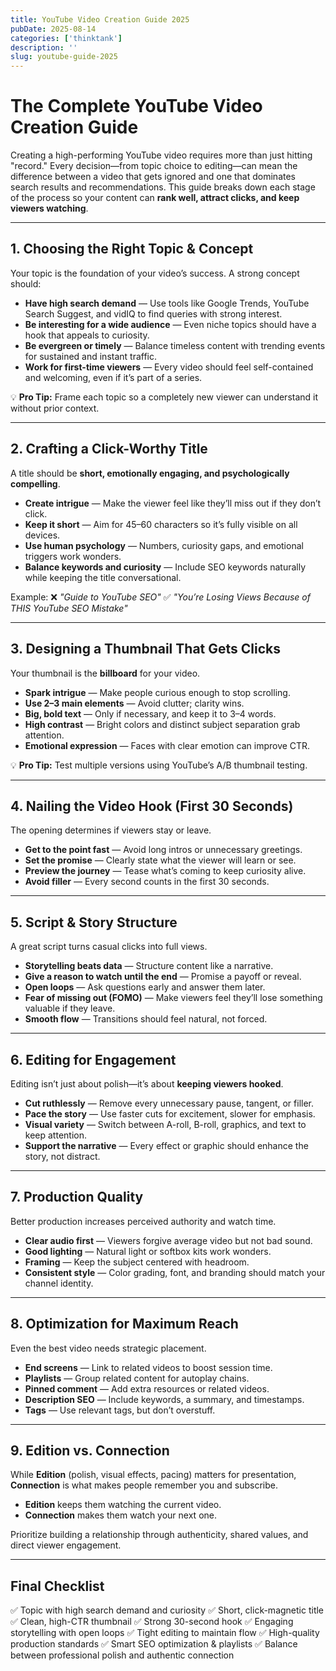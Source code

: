 ```yaml
---
title: YouTube Video Creation Guide 2025
pubDate: 2025-08-14
categories: ['thinktank']
description: ''
slug: youtube-guide-2025
---
```


# The Complete YouTube Video Creation Guide

Creating a high-performing YouTube video requires more than just hitting "record."
Every decision—from topic choice to editing—can mean the difference between a video that gets ignored and one that dominates search results and recommendations.
This guide breaks down each stage of the process so your content can **rank well, attract clicks, and keep viewers watching**.

---

## 1. Choosing the Right Topic & Concept

Your topic is the foundation of your video’s success. A strong concept should:

* **Have high search demand** — Use tools like Google Trends, YouTube Search Suggest, and vidIQ to find queries with strong interest.
* **Be interesting for a wide audience** — Even niche topics should have a hook that appeals to curiosity.
* **Be evergreen or timely** — Balance timeless content with trending events for sustained and instant traffic.
* **Work for first-time viewers** — Every video should feel self-contained and welcoming, even if it’s part of a series.

💡 **Pro Tip:** Frame each topic so a completely new viewer can understand it without prior context.

---

## 2. Crafting a Click-Worthy Title

A title should be **short, emotionally engaging, and psychologically compelling**.

* **Create intrigue** — Make the viewer feel like they’ll miss out if they don’t click.
* **Keep it short** — Aim for 45–60 characters so it’s fully visible on all devices.
* **Use human psychology** — Numbers, curiosity gaps, and emotional triggers work wonders.
* **Balance keywords and curiosity** — Include SEO keywords naturally while keeping the title conversational.

Example:
❌ *"Guide to YouTube SEO"*
✅ *"You’re Losing Views Because of THIS YouTube SEO Mistake"*

---

## 3. Designing a Thumbnail That Gets Clicks

Your thumbnail is the **billboard** for your video.

* **Spark intrigue** — Make people curious enough to stop scrolling.
* **Use 2–3 main elements** — Avoid clutter; clarity wins.
* **Big, bold text** — Only if necessary, and keep it to 3–4 words.
* **High contrast** — Bright colors and distinct subject separation grab attention.
* **Emotional expression** — Faces with clear emotion can improve CTR.

💡 **Pro Tip:** Test multiple versions using YouTube’s A/B thumbnail testing.

---

## 4. Nailing the Video Hook (First 30 Seconds)

The opening determines if viewers stay or leave.

* **Get to the point fast** — Avoid long intros or unnecessary greetings.
* **Set the promise** — Clearly state what the viewer will learn or see.
* **Preview the journey** — Tease what’s coming to keep curiosity alive.
* **Avoid filler** — Every second counts in the first 30 seconds.

---

## 5. Script & Story Structure

A great script turns casual clicks into full views.

* **Storytelling beats data** — Structure content like a narrative.
* **Give a reason to watch until the end** — Promise a payoff or reveal.
* **Open loops** — Ask questions early and answer them later.
* **Fear of missing out (FOMO)** — Make viewers feel they’ll lose something valuable if they leave.
* **Smooth flow** — Transitions should feel natural, not forced.

---

## 6. Editing for Engagement

Editing isn’t just about polish—it’s about **keeping viewers hooked**.

* **Cut ruthlessly** — Remove every unnecessary pause, tangent, or filler.
* **Pace the story** — Use faster cuts for excitement, slower for emphasis.
* **Visual variety** — Switch between A-roll, B-roll, graphics, and text to keep attention.
* **Support the narrative** — Every effect or graphic should enhance the story, not distract.

---

## 7. Production Quality

Better production increases perceived authority and watch time.

* **Clear audio first** — Viewers forgive average video but not bad sound.
* **Good lighting** — Natural light or softbox kits work wonders.
* **Framing** — Keep the subject centered with headroom.
* **Consistent style** — Color grading, font, and branding should match your channel identity.

---

## 8. Optimization for Maximum Reach

Even the best video needs strategic placement.

* **End screens** — Link to related videos to boost session time.
* **Playlists** — Group related content for autoplay chains.
* **Pinned comment** — Add extra resources or related videos.
* **Description SEO** — Include keywords, a summary, and timestamps.
* **Tags** — Use relevant tags, but don’t overstuff.

---

## 9. Edition vs. Connection

While **Edition** (polish, visual effects, pacing) matters for presentation, **Connection** is what makes people remember you and subscribe.

* **Edition** keeps them watching the current video.
* **Connection** makes them watch your next one.

Prioritize building a relationship through authenticity, shared values, and direct viewer engagement.

---

## Final Checklist

✅ Topic with high search demand and curiosity
✅ Short, click-magnetic title
✅ Clean, high-CTR thumbnail
✅ Strong 30-second hook
✅ Engaging storytelling with open loops
✅ Tight editing to maintain flow
✅ High-quality production standards
✅ Smart SEO optimization & playlists
✅ Balance between professional polish and authentic connection

